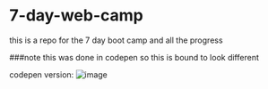# 7-day-web-camp
this is a repo for the 7 day boot camp and all the progress

###note 
this was done in codepen so this is bound to look different

codepen version: 
![image](https://user-images.githubusercontent.com/92415264/172485878-1dce176c-ccbc-4397-9619-530c8076abfa.png)
